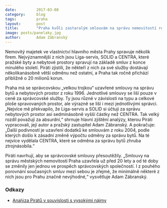 ```yaml
---
date:         2017-03-08
category:     blog
tags:         praha
layout:       post
title:        "Praha kvůli zastaralým smlouvám na správu nemovitostí ročně přichází o dvacet milionů." 
image: posts/panelaky.jpg
author:       Adam Zábranský
---
```


Nemovitý majetek ve vlastnictví hlavního města Prahy spravuje několik firem. Nejvýznamnější z nich jsou Liga-servis, SOLID a CENTRA, které pražské byty a nebytové prostory spravují na základě smluv z konce minulého století. Piráti zjistili, že někteří z nich za své služby dostávají několikanásobně větší odměnu než ostatní, a Praha tak ročně přichází přibližně o 20 milionů korun.

Praha má se správcovskou „velkou trojkou“ uzavřené smlouvy na správu bytů a nebytových prostor z roku 1996. Jednotlivé smlouvy se liší pouze v ceně za správcovské služby. Ty jsou různé v závislosti na typu a celkové ploše spravovaných prostor, ale výrazně se liší i mezi jednotlivými správci. „Nejvíce mě překvapilo, že Liga-servis a SOLID si účtují za správu nebytových prostor asi sedminásobně vyšší částky než CENTRA. Tak velký rozdíl považuji za absurdní,“ shrnuje hlavní zjištění analýzy, kterou Piráti vypracovali, její autor a pražský zastupitel Adam Zábranský. A pokračuje: „Další podivností je uzavření dodatků ke smlouvám z roku 2004, podle kterých došlo k zásadní změně výpočtu odměny za správu bytů. Na té nejvíce vydělala CENTRA, které se odměna za správu bytů zhruba ztrojnásobila.“

Piráti navrhují, aby se správcovské smlouvy přesoutěžily. „Smlouvy na správu městských nemovitostí Praha uzavřela už před 20 lety a od té doby se změnily jen jednou ve prospěch správcovských společností. I z pouhého porovnání současných smluv mezi sebou je zřejmé, že minimálně některé z nich jsou pro Prahu značně nevýhodné,“ vysvětluje Adam Zábranský.

### Odkazy 

* [Analýza Pirátů v souvislosti s vysokými nájmy](https://github.com/pirati-cz/KlubPraha/blob/master/materialy/najmy/spravcovske-smlouvy/spravci-odmeny.xlsx)
